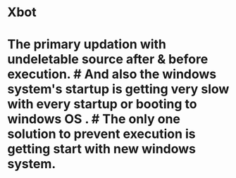 # Xbot

# The primary updation with undeletable source after & before execution.                                                            # And also the windows system's startup is getting very slow with every startup  or booting to windows OS .                        # The only one solution to prevent execution is getting start with new windows system.
        
